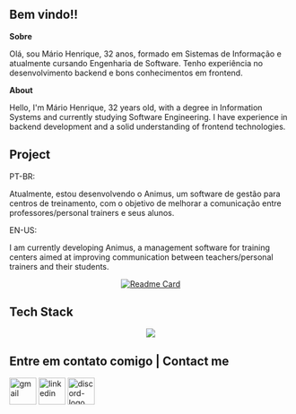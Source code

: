 ## Bem vindo!!

**Sobre** 

Olá, sou Mário Henrique, 32 anos, formado em Sistemas de Informação e atualmente cursando Engenharia de Software.
Tenho experiência no desenvolvimento backend e bons conhecimentos em frontend.


**About**

Hello, I'm Mário Henrique, 32 years old, with a degree in Information Systems and currently studying Software Engineering.
I have experience in backend development and a solid understanding of frontend technologies.

## Project

PT-BR:

Atualmente, estou desenvolvendo o Animus, um software de gestão para centros de treinamento, com o objetivo de melhorar a comunicação entre professores/personal trainers e seus alunos.

EN-US:

I am currently developing Animus, a management software for training centers aimed at improving communication between teachers/personal trainers and their students.

<div align="center">
  
[![Readme Card](https://github-readme-stats.vercel.app/api/pin/?username=Mhlpereira&repo=Animus&theme=transparent)](https://github.com/Mhlpereira/Animus)

 
</div>


## Tech Stack


<div align="center">
  <a href="https://skillicons.dev">
    <img src="https://skillicons.dev/icons?i=nodejs,java,py,ts,postgres,mongodb,docker,redis,aws,react,tailwind,git" />
  </a>
</div>

##  Entre em contato comigo | Contact me


<div>
  <a href = "mailto:mariohenriquelp@gmail.com"><img width="48" height="48" src="https://img.icons8.com/stickers/100/gmail-new.png" target="_blank" alt="gmail"></a>
  <a href = "https://www.linkedin.com/in/mário-henrique/"><img width="48" height="48" src="https://img.icons8.com/stickers/100/000000/linkedin.png" target="_blank" alt="linkedin"/></a>
  <a href = "https://discord.com/users/marimdev"><img width="48" height="48" src="https://img.icons8.com/stickers/100/000000/discord-logo.png" target="_blank" alt="discord-logo"/></a>
</div>


